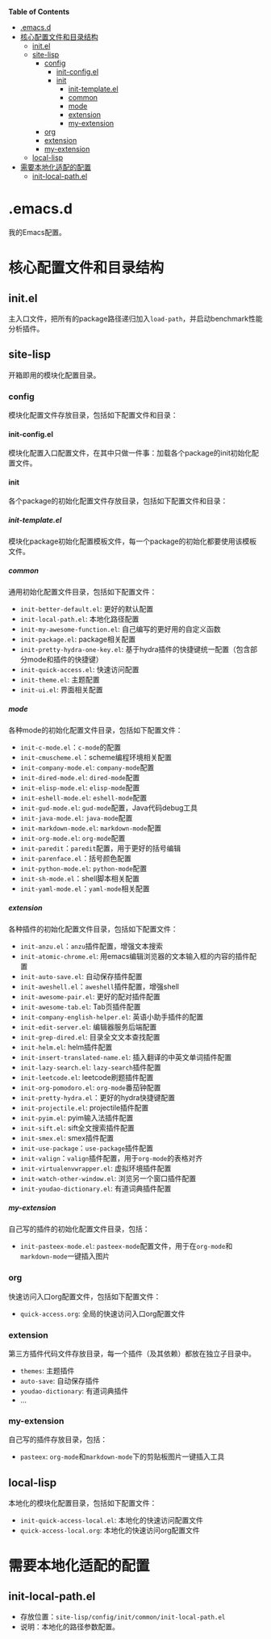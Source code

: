 <!-- markdown-toc start - Don't edit this section. Run M-x markdown-toc-refresh-toc -->

**Table of Contents**

- [.emacs.d](#emacsd)
- [核心配置文件和目录结构](#核心配置文件和目录结构)
    - [init.el](#initel)
    - [site-lisp](#site-lisp)
        - [config](#config)
            - [init-config.el](#init-configel)
            - [init](#init)
                - [init-template.el](#init-templateel)
                - [common](#common)
                - [mode](#mode)
                - [extension](#extension)
                - [my-extension](#my-extension)
        - [org](#org)
        - [extension](#extension-1)
        - [my-extension](#my-extension-1)
    - [local-lisp](#local-lisp)
- [需要本地化适配的配置](#需要本地化适配的配置)
    - [init-local-path.el](#init-local-pathel)

<!-- markdown-toc end -->
# .emacs.d
我的Emacs配置。

# 核心配置文件和目录结构
## init.el
主入口文件，把所有的package路径递归加入`load-path`，并启动benchmark性能分析插件。

## site-lisp
开箱即用的模块化配置目录。

### config
模块化配置文件存放目录，包括如下配置文件和目录：

#### init-config.el
模块化配置入口配置文件，在其中只做一件事：加载各个package的init初始化配置文件。

#### init
各个package的初始化配置文件存放目录，包括如下配置文件和目录：

##### init-template.el
模块化package初始化配置模板文件，每一个package的初始化都要使用该模板文件。

##### common
通用初始化配置文件目录，包括如下配置文件：

- `init-better-default.el`: 更好的默认配置
- `init-local-path.el`: 本地化路径配置
- `init-my-awesome-function.el`: 自己编写的更好用的自定义函数
- `init-package.el`: package相关配置
- `init-pretty-hydra-one-key.el`: 基于hydra插件的快捷键统一配置（包含部分mode和插件的快捷键）
- `init-quick-access.el`: 快速访问配置
- `init-theme.el`: 主题配置
- `init-ui.el`: 界面相关配置

##### mode
各种mode的初始化配置文件目录，包括如下配置文件：

- `init-c-mode.el`：`c-mode`的配置
- `init-cmuscheme.el`：scheme编程环境相关配置
- `init-company-mode.el`: `company-mode`配置
- `init-dired-mode.el`: `dired-mode`配置
- `init-elisp-mode.el`: `elisp-mode`配置
- `init-eshell-mode.el`: `eshell-mode`配置
- `init-gud-mode.el`: `gud-mode`配置，Java代码debug工具
- `init-java-mode.el`: `java-mode`配置
- `init-markdown-mode.el`: `markdown-mode`配置
- `init-org-mode.el`: `org-mode`配置
- `init-paredit`：`paredit`配置，用于更好的括号编辑
- `init-parenface.el`：括号颜色配置
- `init-python-mode.el`: `python-mode`配置
- `init-sh-mode.el`：shell脚本相关配置
- `init-yaml-mode.el`：`yaml-mode`相关配置

##### extension
各种插件的初始化配置文件目录，包括如下配置文件：

- `init-anzu.el`：`anzu`插件配置，增强文本搜索
- `init-atomic-chrome.el`: 用emacs编辑浏览器的文本输入框的内容的插件配置
- `init-auto-save.el`: 自动保存插件配置
- `init-aweshell.el`：`aweshell`插件配置，增强shell
- `init-awesome-pair.el`: 更好的配对插件配置
- `init-awesome-tab.el`: Tab页插件配置
- `init-company-english-helper.el`: 英语小助手插件的配置
- `init-edit-server.el`: 编辑器服务后端配置
- `init-grep-dired.el`: 目录全文文本查找配置
- `init-helm.el`: helm插件配置
- `init-insert-translated-name.el`: 插入翻译的中英文单词插件配置
- `init-lazy-search.el`: `lazy-search`插件配置
- `init-leetcode.el`: leetcode刷题插件配置
- `init-org-pomodoro.el`: `org-mode`番茄钟配置
- `init-pretty-hydra.el`：更好的hydra快捷键配置
- `init-projectile.el`: projectile插件配置
- `init-pyim.el`: pyim输入法插件配置
- `init-sift.el`: sift全文搜索插件配置
- `init-smex.el`: smex插件配置
- `init-use-package`：`use-package`插件配置
- `init-valign`：`valign`插件配置，用于`org-mode`的表格对齐
- `init-virtualenvwrapper.el`: 虚拟环境插件配置
- `init-watch-other-window.el`: 浏览另一个窗口插件配置
- `init-youdao-dictionary.el`: 有道词典插件配置


##### my-extension
自己写的插件的初始化配置文件目录，包括：

- `init-pasteex-mode.el`: `pasteex-mode`配置文件，用于在`org-mode`和`markdown-mode`一键插入图片

### org
快速访问入口org配置文件，包括如下配置文件：

- `quick-access.org`: 全局的快速访问入口org配置文件

### extension
第三方插件代码文件存放目录，每一个插件（及其依赖）都放在独立子目录中。

- `themes`: 主题插件
- `auto-save`: 自动保存插件
- `youdao-dictionary`: 有道词典插件
- ...

### my-extension
自己写的插件存放目录，包括：

- `pasteex`: `org-mode`和`markdown-mode`下的剪贴板图片一键插入工具


## local-lisp
本地化的模块化配置目录，包括如下配置文件：
- `init-quick-access-local.el`: 本地化的快速访问配置文件
- `quick-access-local.org`: 本地化的快速访问org配置文件

# 需要本地化适配的配置
## init-local-path.el
- 存放位置：`site-lisp/config/init/common/init-local-path.el`
- 说明：本地化的路径参数配置。

